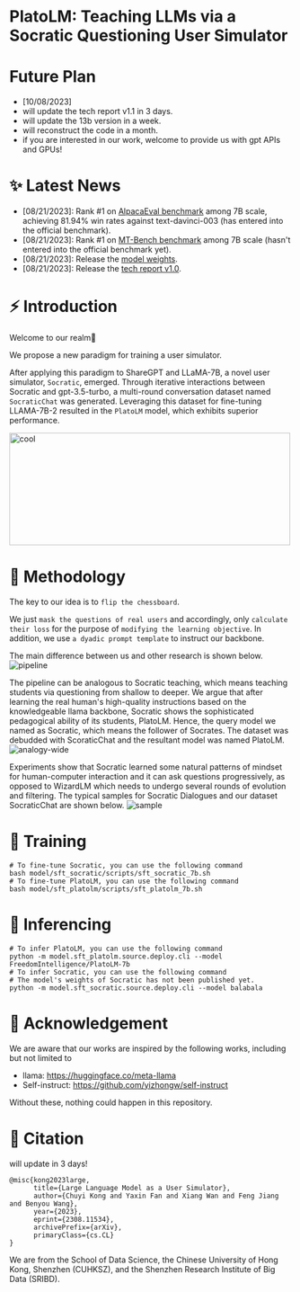 # PlatoLM: Teaching LLMs via a Socratic Questioning User Simulator

# Future Plan
- [10/08/2023]
- will update the tech report v1.1 in 3 days.
- will update the 13b version in a week.
- will reconstruct the code in a month.
- if you are interested in our work, welcome to provide us with gpt APIs and GPUs!

# ✨ Latest News
- [08/21/2023]: Rank #1 on [AlpacaEval benchmark](https://tatsu-lab.github.io/alpaca_eval/) among 7B scale, achieving 81.94% win rates against text-davinci-003 (has entered into the official benchmark).
- [08/21/2023]: Rank #1 on [MT-Bench benchmark](https://huggingface.co/spaces/lmsys/chatbot-arena-leaderboard) among 7B scale (hasn't entered into the official benchmark yet).
- [08/21/2023]: Release the [model weights](https://huggingface.co/FreedomIntelligence/PlatoLM-7b/tree/main).
- [08/21/2023]: Release the [tech report v1.0](https://arxiv.org/abs/2308.11534).

# ⚡ Introduction
Welcome to our realm:hugs:

We propose a new paradigm for training a user simulator. 

After applying this paradigm to ShareGPT and LLaMA-7B, a novel user simulator, `Socratic`, emerged. Through iterative interactions between Socratic and gpt-3.5-turbo, a multi-round conversation dataset named `SocraticChat` was generated. Leveraging this dataset for fine-tuning LLAMA-7B-2 resulted in the `PlatoLM` model, which exhibits superior performance. 

<img src="https://github.com/FreedomIntelligence/PlatoLM/assets/73695787/253152f0-3262-4db8-9d4f-c66aab9b4323.png" width="500" height="200" alt="cool">

# :book: Methodology
The key to our idea is to `flip the chessboard`.

We just `mask the questions of real users` and accordingly, only `calculate their loss` for the purpose of `modifying the learning objective`.
In addition, we use `a dyadic prompt template` to instruct our backbone.

The main difference between us and other research is shown below.
![pipeline](https://github.com/FreedomIntelligence/PlatoLM/assets/73695787/ecd6156e-4125-4e3b-93a3-b9955cb740ce)

The pipeline can be analogous to Socratic teaching, which means teaching students via questioning from shallow to deeper. We argue that after learning the real human's high-quality instructions based on the knowledgeable llama backbone, Socratic shows the sophisticated pedagogical ability of its students, PlatoLM.
Hence, the query model we named as Socratic, which means the follower of Socrates. The dataset was debudded with ScoraticChat and the resultant model was named PlatoLM.
![analogy-wide](https://github.com/FreedomIntelligence/PlatoLM/assets/73695787/5dcdf4f1-9ce4-4527-8614-5333aaeae544)


Experiments show that Socratic learned some natural patterns of mindset for human-computer interaction and it can ask questions progressively, as opposed to WizardLM which needs to undergo several rounds of evolution and filtering. The typical samples for Socratic Dialogues and our dataset SocraticChat are shown below.
<img src="https://github.com/FreedomIntelligence/PlatoLM/assets/73695787/e4da7bdc-2102-4df7-9f31-eb3e8ca46c24.png" style="max-width: 500px; max-height: 1000px;"  alt="sample">



 
# 🚀 Training
```shell
# To fine-tune Socratic, you can use the following command
bash model/sft_socratic/scripts/sft_socratic_7b.sh
# To fine-tune PlatoLM, you can use the following command
bash model/sft_platolm/scripts/sft_platolm_7b.sh
```
# 🧐 Inferencing
```shell
# To infer PlatoLM, you can use the following command
python -m model.sft_platolm.source.deploy.cli --model FreedomIntelligence/PlatoLM-7b
# To infer Socratic, you can use the following command
# The model's weights of Socratic has not been published yet. 
python -m model.sft_socratic.source.deploy.cli --model balabala
```

# :tada: Acknowledgement

We are aware that our works are inspired by the following works, including but not limited to

- llama: https://huggingface.co/meta-llama
- Self-instruct: https://github.com/yizhongw/self-instruct
  
Without these, nothing could happen in this repository.

# 💭 Citation
will update in 3 days!
```
@misc{kong2023large,
      title={Large Language Model as a User Simulator}, 
      author={Chuyi Kong and Yaxin Fan and Xiang Wan and Feng Jiang and Benyou Wang},
      year={2023},
      eprint={2308.11534},
      archivePrefix={arXiv},
      primaryClass={cs.CL}
}
```
We are from the School of Data Science, the Chinese University of Hong Kong, Shenzhen (CUHKSZ), and the Shenzhen Research Institute of Big Data (SRIBD).
